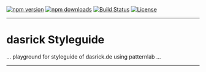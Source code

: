 [![npm version][npm-version-image]][npm-version-url]
[![npm downloads][npm-downloads-image]][npm-downloads-url]
[![Build Status][travis-image]][travis-url]
[![License][license-image]][license-url]

***

# dasrick Styleguide

... playground for styleguide of dasrick.de using patternlab ...

***

[npm-version-image]: https://img.shields.io/npm/v/dasrick-styleguide.svg?style=flat-square
[npm-version-url]: https://www.npmjs.com/package/dasrick-styleguide
[npm-downloads-image]: https://img.shields.io/npm/dm/dasrick-styleguide.svg?style=flat-square
[npm-downloads-url]: https://www.npmjs.com/package/dasrick-styleguide

[travis-image]: https://img.shields.io/travis/dasrick/dasrick-styleguide.svg?style=flat-square
[travis-url]: https://travis-ci.org/dasrick/dasrick-styleguide

[license-image]: https://img.shields.io/github/license/dasrick/dasrick-styleguide.svg?style=flat-square
[license-url]: https://github.com/dasrick/dasrick-styleguide/blob/master/LICENSE
